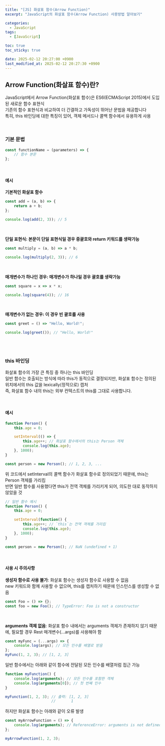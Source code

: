 ```yaml
---
title: "[JS] 화살표 함수(Arrow Function)"
excerpt: "JavaScript의 화살표 함수(Arrow Function) 사용방법 알아보기"

categories:
  - JavaScript
tags:
  - [JavaScript]

toc: true
toc_sticky: true

date: 2025-02-12 20:27:00 +0900
last_modified_at: 2025-02-12 20:27:30 +0900
---
```


## Arrow Function(화살표 함수)란?

JavaScript에서 Arrow Function(화살표 함수)은 ES6(ECMAScript 2015)에서 도입된 새로운 함수 표현식  
기존의 함수 표현식과 비교하여 더 간결하고 가독성이 뛰어난 문법을 제공합니다  
특히, this 바인딩에 대한 특징이 있어, 객체 메서드나 콜백 함수에서 유용하게 사용

<br>

### 기본 문법

```js
const functionName = (parameters) => {
    // 함수 본문
};
```

<br>

#### 예시

**기본적인 화살표 함수**

```js
const add = (a, b) => {
    return a + b;
};

console.log(add(2, 3)); // 5
```

<br>

**단일 표현식: 본문이 단일 표현식일 경우 중괄호와 return 키워드를 생략가능**

```js
const multiply = (a, b) => a * b;

console.log(multiply(2, 3)); // 6
```

<br>

**매개변수가 하나인 경우: 매개변수가 하나일 경우 괄호를 생략가능**

```js
const square = x => x * x;

console.log(square(4)); // 16
```

<br>

**매개변수가 없는 경우: 이 경우 빈 괄호를 사용**

```js
const greet = () => "Hello, World!";

console.log(greet()); // "Hello, World!"
```

<br>

<br>

### this 바인딩

화살표 함수의 가장 큰 특징 중 하나는 this 바인딩  
일반 함수는 호출되는 방식에 따라 this가 동적으로 결정되지만, 화살표 함수는 정의된 위치에서의 this 값을 lexically(정적으로) 캡처  
즉, 화살표 함수 내의 this는 외부 컨텍스트의 this를 그대로 사용합니다.

<br>

#### 예시

```js
function Person() {
    this.age = 0;

    setInterval(() => {
        this.age++; // 화살표 함수에서의 this는 Person 객체
        console.log(this.age);
    }, 1000);
}

const person = new Person(); // 1, 2, 3, ...
```

위 코드에서 setInterval의 콜백 함수가 화살표 함수로 정의되었기 때문에, this는 Person 객체를 가리킴  
반면 일반 함수를 사용했다면 this가 전역 객체를 가리키게 되어, 의도한 대로 동작하지 않았을 것

```js
// 일반 함수 예시
function Person() {
    this.age = 0;

    setInterval(function() {
        this.age++; // `this`는 전역 객체를 가리킴
        console.log(this.age);
    }, 1000);
}

const person = new Person(); // NaN (undefined + 1)
```

<br>

#### 사용 시 주의사항

**생성자 함수로 사용 불가**: 화살표 함수는 생성자 함수로 사용할 수 없음  
new 키워드와 함께 사용할 수 없으며, this를 캡처하기 때문에 인스턴스를 생성할 수 없음

```js
const Foo = () => {};
const foo = new Foo(); // TypeError: Foo is not a constructor
```

<br>

**arguments 객체 없음**: 화살표 함수 내에서는 arguments 객체가 존재하지 않기 때문에, 필요할 경우 Rest 매개변수(...args)를 사용해야 함

```js
const myFunc = (...args) => {
    console.log(args); // 모든 인수를 배열로 받음
};
myFunc(1, 2, 3); // [1, 2, 3]
```

일반 함수에서는 아래와 같이 함수에 전달된 모든 인수를 배열처럼 접근 가능

```js
function myFunction() {
    console.log(arguments); // 모든 인수를 포함한 객체
    console.log(arguments[0]); // 첫 번째 인수
}

myFunction(1, 2, 3); // 출력: [1, 2, 3]
                     //       1
```

하지만 화살표 함수는 아래와 같이 오류 발생

```js
const myArrowFunction = () => {
    console.log(arguments); // ReferenceError: arguments is not defined
};

myArrowFunction(1, 2, 3);
```